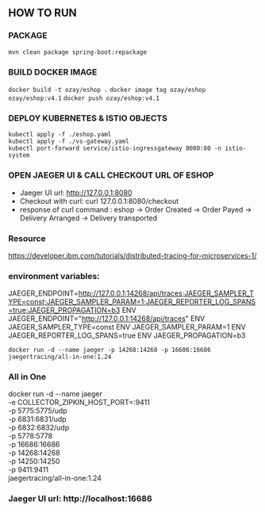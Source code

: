 ## HOW TO RUN

### PACKAGE
`mvn clean package spring-boot:repackage`
### BUILD DOCKER IMAGE
`docker build -t ozay/eshop .`
`docker image tag ozay/eshop ozay/eshop:v4.1`
`docker push ozay/eshop:v4.1`

### DEPLOY KUBERNETES & ISTIO OBJECTS
```
kubectl apply -f ./eshop.yaml
kubectl apply -f ./vs-gateway.yaml
kubectl port-forward service/istio-ingressgateway 8080:80 -n istio-system 
```

### OPEN JAEGER UI & CALL CHECKOUT URL OF ESHOP
* Jaeger UI url: http://127.0.0.1:8080
* Checkout with curl: curl 127.0.0.1:8080/checkout
* response of curl command : eshop -> Order Created -> Order Payed -> Delivery Arranged -> Delivery transported


### Resource 
https://developer.ibm.com/tutorials/distributed-tracing-for-microservices-1/
### environment variables:
JAEGER_ENDPOINT=http://127.0.0.1:14268/api/traces;JAEGER_SAMPLER_TYPE=const;JAEGER_SAMPLER_PARAM=1;JAEGER_REPORTER_LOG_SPANS=true;JAEGER_PROPAGATION=b3
ENV JAEGER_ENDPOINT="http://127.0.0.1:14268/api/traces"
ENV JAEGER_SAMPLER_TYPE=const
ENV JAEGER_SAMPLER_PARAM=1
ENV JAEGER_REPORTER_LOG_SPANS=true
ENV JAEGER_PROPAGATION=b3


```
docker run -d --name jaeger -p 14268:14268 -p 16686:16686 jaegertracing/all-in-one:1.24
```
### All in One
docker run -d --name jaeger \
-e COLLECTOR_ZIPKIN_HOST_PORT=:9411 \
-p 5775:5775/udp \
-p 6831:6831/udp \
-p 6832:6832/udp \
-p 5778:5778 \
-p 16686:16686 \
-p 14268:14268 \
-p 14250:14250 \
-p 9411:9411 \
jaegertracing/all-in-one:1.24

### Jaeger UI url: http://localhost:16686
